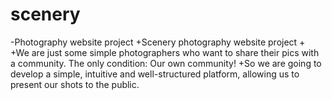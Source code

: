  scenery
 =======
 
-Photography website project
+Scenery photography website project
+
+We are just some simple photographers who want to share their pics with a community. The only condition: Our own community!
+So we are going to develop a simple, intuitive and well-structured platform, allowing us to present our shots to the public.
